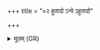 +++
title = "०२ हुतादो ऽन्ये ऽहुतादो"

+++
<details><summary>मूलम् (GR)</summary>

हुतादो ऽन्ये ऽहुतादो ऽन्ये  
वैश्वदेवं हविर् उभये सं चरन्ति ।  
ते सम्यञ्च इह मादयन्ताम्  
इषम् ऊर्जं यजमानाय मत्स्व ॥
</details>